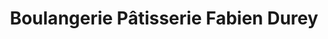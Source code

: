 ---
title: "Boulangerie Pâtisserie Fabien Durey"
url: /orchamps/boulangerie-patisserie-fabien-durey/
shop: Bäckerei
---
